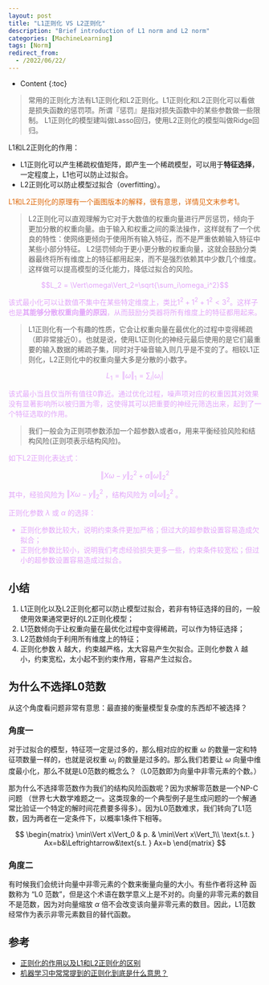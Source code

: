 ```yaml
---
layout: post
title: "L1正则化 VS L2正则化"
description: "Brief introduction of L1 norm and L2 norm"
categories: [MachineLearning]
tags: [Norm]
redirect_from:
  - /2022/06/22/
---
```


- Content
{:toc}

> 常用的正则化方法有L1正则化和L2正则化。L1正则化和L2正则化可以看做是损失函数的惩罚项。所谓『惩罚』是指对损失函数中的某些参数做一些限制。 L1正则化的模型建叫做Lasso回归，使用L2正则化的模型叫做Ridge回归。

L1和L2正则化的作用：

- L1正则化可以产生稀疏权值矩阵，即产生一个稀疏模型，可以用于**特征选择**，一定程度上，L1也可以防止过拟合。
- L2正则化可以防止模型过拟合（overfitting）。

<font color='#de6606'>

L1和L2正则化的原理有一个画图版本的解释，很有意思，详情见文末参考1。

</font>

> L2正则化可以直观理解为它对于大数值的权重向量进行严厉惩罚，倾向于更加分散的权重向量。由于输入和权重之间的乘法操作，这样就有了一个优良的特性：使网络更倾向于使用所有输入特征，而不是严重依赖输入特征中某些小部分特征。 L2惩罚倾向于更小更分散的权重向量，这就会鼓励分类器最终将所有维度上的特征都用起来，而不是强烈依赖其中少数几个维度。这样做可以提高模型的泛化能力，降低过拟合的风险。

<font color="#e2a5fa">

$$L_2 = \Vert\omega\Vert_2=\sqrt{\sum_i\omega_i^2}$$

该式最小化可以让数值不集中在某些特定维度上，类比$1^2+1^2+1^2<3^2$。这样子也是**其能够分散权重向量的原因**，从而鼓励分类器将所有维度上的特征都用起来。

</font>

> L1正则化有一个有趣的性质，它会让权重向量在最优化的过程中变得稀疏（即非常接近0）。也就是说，使用L1正则化的神经元最后使用的是它们最重要的输入数据的稀疏子集，同时对于噪音输入则几乎是不变的了。相较L1正则化，L2正则化中的权重向量大多是分散的小数字。

<font color="#e2a5fa">

$$L_1= \Vert\omega\Vert_1 = \sum_i \vert \omega_i\vert$$

该式最小当且仅当所有值往0靠近。通过优化过程，噪声项对应的权重因其对效果没有显著影响所以被归置为零，这使得其可以把重要的神经元筛选出来，起到了一个特征选取的作用。

</font>

> 我们一般会为正则项参数添加一个超参数λ或者α，用来平衡经验风险和结构风险(正则项表示结构风险)。

<font color='#e2a5fa'>

如下L2正则化表达式：

$$
\Vert X\omega-y\Vert_2^2+\alpha\Vert\omega\Vert^2_2
$$

其中，经验风险为 $\Vert X\omega-y\Vert_2^2$ ，结构风险为 $\alpha\Vert\omega\Vert^2_2$ 。

正则化参数 $\lambda$ 或 $\alpha$ 的选择：

- 正则化参数比较大，说明约束条件更加严格；但过大的超参数设置容易造成欠拟合；
- 正则化参数比较小，说明我们考虑经验损失更多一些，约束条件较宽松；但过小的超参数设置容易造成过拟合。

</font>

## 小结

1. L1正则化以及L2正则化都可以防止模型过拟合，若非有特征选择的目的，一般使用效果通常更好的L2正则化模型；
2. L1范数倾向于让权重向量在最优化过程中变得稀疏，可以作为特征选择；
3. L2范数倾向于利用所有维度上的特征；
4. 正则化参数 $\lambda$ 越大，约束越严格，太大容易产生欠拟合。正则化参数 $\lambda$ 越小，约束宽松，太小起不到约束作用，容易产生过拟合。

## 为什么不选择L0范数

从这个角度看问题非常有意思：最直接的衡量模型复杂度的东西却不被选择？

### 角度一

对于过拟合的模型，特征项一定是过多的，那么相对应的权重 $\omega$ 的数量一定和特征项数量一样的，也就是说权重 $\omega_i$ 的数量是过多的。那么我们若要让 $\omega$ 向量中维度最小化，那么不就是L0范数的概念么？（L0范数即为向量中非零元素的个数。）

那为什么不选择零范数作为我们的结构风险函数呢？因为求解零范数是一个NP-C问题 （世界七大数学难题之一。这类现象的一个典型例子是生成问题的一个解通常比验证一个特定的解时间花费要多得多）。因为L0范数难求，我们转向了L1范数，因为两者在一定条件下，以概率1条件下相等。

$$
\begin{matrix}
    \min\Vert x\Vert_0 & p. & \min\Vert x\Vert_1\\
    \text{s.t. } Ax=b&\Leftrightarrow&\text{s.t. } Ax=b
\end{matrix}
$$

### 角度二

有时候我们会统计向量中非零元素的个数来衡量向量的大小。有些作者将这种 函数称为 “L0 范数”，但是这个术语在数学意义上是不对的。向量的非零元素的数目不是范数，因为对向量缩放 $\alpha$ 倍不会改变该向量非零元素的数目。因此，L1范数经常作为表示非零元素数目的替代函数。

## 参考

- [正则化的作用以及L1和L2正则化的区别](https://blog.csdn.net/liuweiyuxiang/article/details/99984288)
- [机器学习中常常提到的正则化到底是什么意思？](https://www.zhihu.com/question/20924039)
